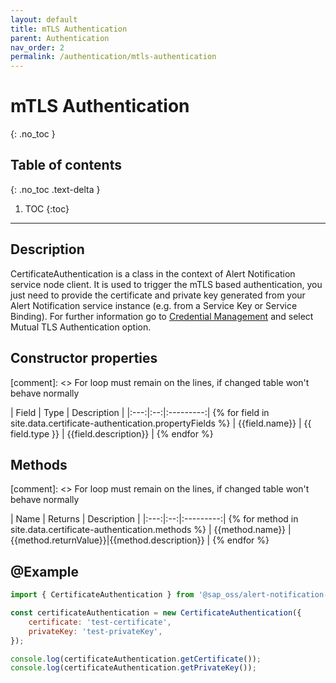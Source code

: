 ```yaml
---
layout: default
title: mTLS Authentication
parent: Authentication
nav_order: 2
permalink: /authentication/mtls-authentication
---
```


# mTLS Authentication
{: .no_toc }

## Table of contents
{: .no_toc .text-delta }

1. TOC
{:toc}

---

## Description

CertificateAuthentication is a class in the context of Alert Notification service node client. It is used to trigger the mTLS based authentication, you just need to provide the certificate and private key generated from your Alert Notification service instance (e.g. from a Service Key or Service Binding). For further information go to [Credential Management](https://help.sap.com/docs/ALERT_NOTIFICATION/5967a369d4b74f7a9c2b91f5df8e6ab6/80fe24f86bde4e3aac2903ac05511835.html?locale=en-US) and select Mutual TLS Authentication option.

## Constructor properties

[comment]: <> For loop must remain on the lines, if changed table won't behave normally

| Field | Type | Description |
|:---:|:--:|:---------:| {% for field in site.data.certificate-authentication.propertyFields %}
| {{field.name}} | {{ field.type }} | {{field.description}} | {% endfor %}

## Methods

[comment]: <> For loop must remain on the lines, if changed table won't behave normally

| Name | Returns | Description |
|:---:|:--:|:---------:| {% for method in site.data.certificate-authentication.methods %}
| {{method.name}} | {{method.returnValue}}|{{method.description}} | {% endfor %}

## @Example

```js
import { CertificateAuthentication } from '@sap_oss/alert-notification-client';

const certificateAuthentication = new CertificateAuthentication({
    certificate: 'test-certificate',
    privateKey: 'test-privateKey',
});

console.log(certificateAuthentication.getCertificate());
console.log(certificateAuthentication.getPrivateKey());
```